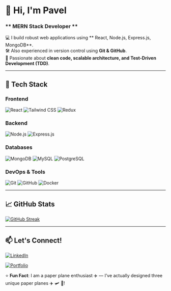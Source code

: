 # 👋 Hi, I'm Pavel
### ** MERN Stack Developer ** 

💻 I build robust web applications using ** React, Node.js, Express.js, MongoDB**.  
🛠️ Also experienced in version control using **Git & GitHub**.  
🚀 Passionate about **clean code, scalable architecture, and Test-Driven Development (TDD)**.  

---

## 🔧 **Tech Stack**  

### **Frontend**  
![React](https://img.shields.io/badge/React-20232A?style=for-the-badge&logo=react&logoColor=61DAFB)
![Tailwind CSS](https://img.shields.io/badge/Tailwind_CSS-38B2AC?style=for-the-badge&logo=tailwind-css&logoColor=white)
![Redux](https://img.shields.io/badge/Redux-593D88?style=for-the-badge&logo=redux&logoColor=white)  

### **Backend**  
![Node.js](https://img.shields.io/badge/Node.js-339933?style=for-the-badge&logo=nodedotjs&logoColor=white)
![Express.js](https://img.shields.io/badge/Express.js-000000?style=for-the-badge&logo=express&logoColor=white)


### **Databases**  
![MongoDB](https://img.shields.io/badge/MongoDB-4EA94B?style=for-the-badge&logo=mongodb&logoColor=white)
![MySQL](https://img.shields.io/badge/MySQL-005C84?style=for-the-badge&logo=mysql&logoColor=white)
![PostgreSQL](https://img.shields.io/badge/PostgreSQL-316192?style=for-the-badge&logo=postgresql&logoColor=white)  

### **DevOps & Tools**  
![Git](https://img.shields.io/badge/Git-F05032?style=for-the-badge&logo=git&logoColor=white)
![GitHub](https://img.shields.io/badge/GitHub-100000?style=for-the-badge&logo=github&logoColor=white)
![Docker](https://img.shields.io/badge/Docker-2CA5E0?style=for-the-badge&logo=docker&logoColor=white)


---

## 📈 **GitHub Stats**  

[![GitHub Streak](https://streak-stats.demolab.com?user=KamruzzamanPavel&theme=dark)](https://git.io/streak-stats)   

---



## 📫 **Let's Connect!**  
[![LinkedIn](https://img.shields.io/badge/LinkedIn-0077B5?style=for-the-badge&logo=linkedin&logoColor=white)](https://www.linkedin.com/in/kamruzzaman-pavel-web-mern-laravel)

[![Portfolio](https://img.shields.io/badge/Portfolio-000000?style=for-the-badge&logo=About.me&logoColor=white)](https://mkpavel.vercel.app/)  

⭐ **Fun Fact**: I am a paper plane enthusiast ✈️ — I’ve actually designed three unique paper planes ✈️ 🛩️ 🚀!
